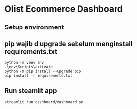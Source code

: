 # Olist Ecommerce Dashboard

## Setup environment
## pip wajib diupgrade sebelum menginstall requirements.txt
```
python -m venv env
.\env\Scripts\activate
python -m pip install --upgrade pip
pip install -r requirements.txt
```

## Run steamlit app
```
streamlit run dashboard/dashboard.py
```